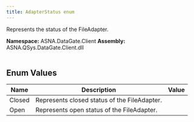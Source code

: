 ```yaml
---
title: AdapterStatus enum
---
```


Represents the status of the FileAdapter.

**Namespace:** ASNA.DataGate.Client
**Assembly:** ASNA.QSys.DataGate.Client.dll
<br>
<br>

## Enum Values

| Name | Description | Value
| --- | --- | --- 
| Closed | Represents closed status of the FileAdapter. |
| Open | Represents open status of the FileAdapter. |
